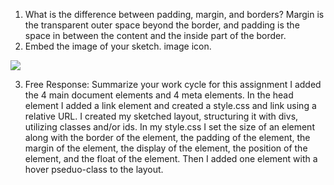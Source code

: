 1. What is the difference between padding, margin, and borders?
Margin is the transparent outer space beyond the border, and padding is the space in between the content and the inside part of the border.
2. Embed the image of your sketch. image icon.

<img src="./images/sketchimage.jpeg" />

3. Free Response: Summarize your work cycle for this assignment
I added the 4 main document elements and 4 meta elements.
In the head element I added a link element and created a style.css and link using a relative URL. I created my sketched layout, structuring it with divs, utilizing classes and/or ids. In my style.css I set the size of an element along with the border of the element, the padding of the element, the margin of the element, the display of the  element, the position of the element, and the float of the element. Then I added one element with a hover pseduo-class to the layout.
